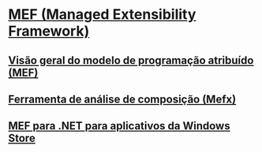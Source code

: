 # [MEF (Managed Extensibility Framework)](index.md)
## [Visão geral do modelo de programação atribuído (MEF)](attributed-programming-model-overview-mef.md)
## [Ferramenta de análise de composição (Mefx)](composition-analysis-tool-mefx.md)
## [MEF para .NET para aplicativos da Windows Store](mef-for-net-for-windows-store-apps.md)
